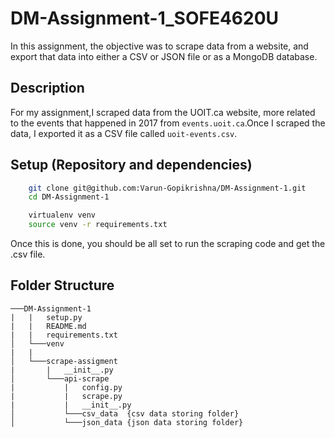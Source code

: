 # DM-Assignment-1_SOFE4620U

In this assignment, the objective was to scrape data from a website, and export that data into either a CSV or JSON file or as a MongoDB database.


## Description

For my assignment,I scraped data from the UOIT.ca website, more related to the events that happened in 2017 from `events.uoit.ca`.Once I scraped the data, I exported it as a CSV file called `uoit-events.csv`.

## Setup (Repository and dependencies)
```sh
    git clone git@github.com:Varun-Gopikrishna/DM-Assignment-1.git
    cd DM-Assignment-1

    virtualenv venv
    source venv -r requirements.txt
```
Once this is done, you should be all set to run the scraping code and get the .csv file.

## Folder Structure
```
───DM-Assignment-1
|   |   setup.py
|   |   README.md
|   |   requirements.txt
│   └───venv
|   |
│   └───scrape-assigment
|       |   __init__.py
│       └───api-scrape
|           |   config.py
|           |   scrape.py
|           |   __init__.py
│           └───csv_data  {csv data storing folder}
│           └───json_data {json data storing folder}



```
